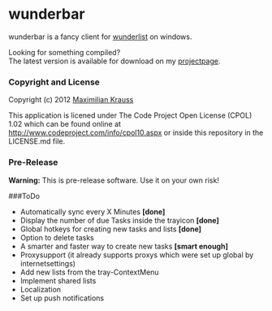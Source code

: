 wunderbar
=========

wunderbar is a fancy client for [wunderlist](http://www.wunderlist.com) on windows.

Looking for something compiled? <br />
The latest version is available for download on my [projectpage](http://coffeeinjection.com/App/wunderbar).


### Copyright and License
Copyright (c) 2012 [Maximilian Krauss](http://coffeeInjection.com)

This application is licened under The Code Project Open License (CPOL) 1.02 which can be found online at <http://www.codeproject.com/info/cpol10.aspx> or inside this repository in the LICENSE.md file.

### Pre-Release
**Warning:** This is pre-release software. Use it on your own risk!

###ToDo
* Automatically sync every X Minutes **[done]**
* Display the number of due Tasks inside the trayicon **[done]**
* Global hotkeys for creating new tasks and lists **[done]**
* Option to delete tasks
* A smarter and faster way to create new tasks **[smart enough]**
* Proxysupport (it already supports proxys which were set up global by internetsettings)
* Add new lists from the tray-ContextMenu
* Implement shared lists
* Localization
* Set up push notifications